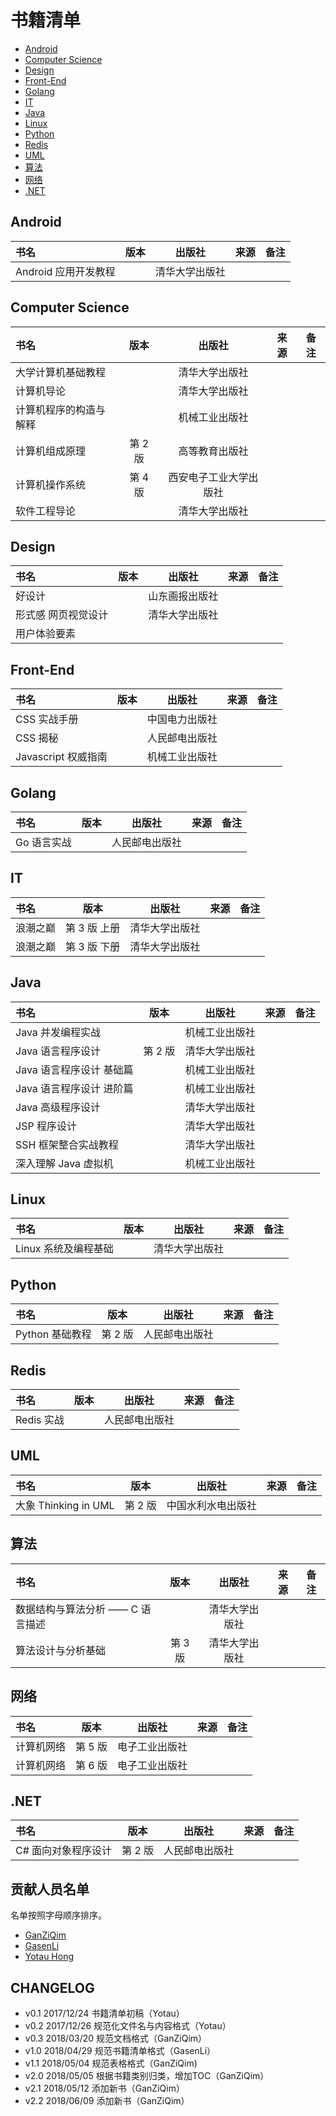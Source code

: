 # 书籍清单

* [Android](#android)
* [Computer Science](#computer-science)
* [Design](#design)
* [Front-End](#front-end)
* [Golang](#golang)
* [IT](#it)
* [Java](#java)
* [Linux](#linux)
* [Python](#python)
* [Redis](#redis)
* [UML](#uml)
* [算法](#算法)
* [网络](#网络)
* [.NET](#net)

## Android

| 书名                 | 版本 | 出版社         | 来源 | 备注 |
|:---------------------|:----:|:--------------:|:----:|:----:|
| Android 应用开发教程 |      | 清华大学出版社 |      |      |

## Computer Science

| 书名                   | 版本    | 出版社                 | 来源 | 备注 |
|:-----------------------|:-------:|:----------------------:|:----:|:----:|
| 大学计算机基础教程     |         | 清华大学出版社         |      |      |
| 计算机导论             |         | 清华大学出版社         |      |      |
| 计算机程序的构造与解释 |         | 机械工业出版社         |      |      |
| 计算机组成原理         | 第 2 版 | 高等教育出版社         |      |      |
| 计算机操作系统         | 第 4 版 | 西安电子工业大学出版社 |      |      |
| 软件工程导论           |         | 清华大学出版社         |      |      |

## Design

| 书名                | 版本 | 出版社         | 来源 | 备注 |
|:--------------------|:----:|:--------------:|:----:|:----:|
| 好设计              |      | 山东画报出版社 |      |      |
| 形式感 网页视觉设计 |      | 清华大学出版社 |      |      |
| 用户体验要素        |      |                |      |      |

## Front-End

| 书名                | 版本 | 出版社         | 来源 | 备注 |
|:--------------------|:----:|:--------------:|:----:|:----:|
| CSS 实战手册        |      | 中国电力出版社 |      |      |
| CSS 揭秘            |      | 人民邮电出版社 |      |      |
| Javascript 权威指南 |      | 机械工业出版社 |      |      |

## Golang

| 书名        | 版本 | 出版社         | 来源 | 备注 |
|:------------|:----:|:--------------:|:----:|:----:|
| Go 语言实战 |      | 人民邮电出版社 |      |      |

## IT

| 书名     | 版本         | 出版社         | 来源 | 备注 |
|:---------|:------------:|:--------------:|:----:|:----:|
| 浪潮之巅 | 第 3 版 上册 | 清华大学出版社 |      |      |
| 浪潮之巅 | 第 3 版 下册 | 清华大学出版社 |      |      |

## Java

| 书名                     | 版本    | 出版社         | 来源 | 备注 |
|:-------------------------|:-------:|:--------------:|:----:|:----:|
| Java 并发编程实战        |         | 机械工业出版社 |      |      |
| Java 语言程序设计        | 第 2 版 | 清华大学出版社 |      |      |
| Java 语言程序设计 基础篇 |         | 机械工业出版社 |      |      |
| Java 语言程序设计 进阶篇 |         | 机械工业出版社 |      |      |
| Java 高级程序设计        |         | 清华大学出版社 |      |      |
| JSP 程序设计             |         | 清华大学出版社 |      |      |
| SSH 框架整合实战教程     |         | 清华大学出版社 |      |      |
| 深入理解 Java 虚拟机     |         | 机械工业出版社 |      |      |

## Linux

| 书名                 | 版本 | 出版社         | 来源 | 备注 |
|:---------------------|:----:|:--------------:|:----:|:----:|
| Linux 系统及编程基础 |      | 清华大学出版社 |      |      |

## Python

| 书名            | 版本    | 出版社         | 来源 | 备注 |
|:----------------|:-------:|:--------------:|:----:|:----:|
| Python 基础教程 | 第 2 版 | 人民邮电出版社 |      |      |

## Redis

| 书名       | 版本 | 出版社         | 来源 | 备注 |
|:-----------|:----:|:--------------:|:----:|:----:|
| Redis 实战 |      | 人民邮电出版社 |      |      |

## UML

| 书名                 | 版本    | 出版社             | 来源 | 备注 |
|:---------------------|:-------:|:------------------:|:----:|:----:|
| 大象 Thinking in UML | 第 2 版 | 中国水利水电出版社 |      |      |

## 算法

| 书名                             | 版本    | 出版社         | 来源 | 备注 |
|:---------------------------------|:-------:|:--------------:|:----:|:----:|
| 数据结构与算法分析 —— C 语言描述 |         | 清华大学出版社 |      |      |
| 算法设计与分析基础               | 第 3 版 | 清华大学出版社 |      |      |

## 网络

| 书名       | 版本    | 出版社         | 来源 | 备注 |
|:-----------|:-------:|:--------------:|:----:|:----:|
| 计算机网络 | 第 5 版 | 电子工业出版社 |      |      |
| 计算机网络 | 第 6 版 | 电子工业出版社 |      |      |

## .NET

| 书名                | 版本    | 出版社         | 来源 | 备注 |
|:--------------------|:-------:|:--------------:|:----:|:----:|
| C# 面向对象程序设计 | 第 2 版 | 人民邮电出版社 |      |      |

## 贡献人员名单

名单按照字母顺序排序。

* [GanZiQim](https://github.com/ganziqim)
* [GasenLi](https://github.com/GasenLi)
* [Yotau Hong](https://github.com/crazymousethief)

## CHANGELOG

* v0.1 2017/12/24 书籍清单初稿（Yotau）
* v0.2 2017/12/26 规范化文件名与内容格式（Yotau）
* v0.3 2018/03/20 规范文档格式（GanZiQim）
* v1.0 2018/04/29 规范书籍清单格式（GasenLi）
* v1.1 2018/05/04 规范表格格式（GanZiQim)
* v2.0 2018/05/05 根据书籍类别归类，增加TOC（GanZiQim）
* v2.1 2018/05/12 添加新书（GanZiQim）
* v2.2 2018/06/09 添加新书（GanZiQim）
